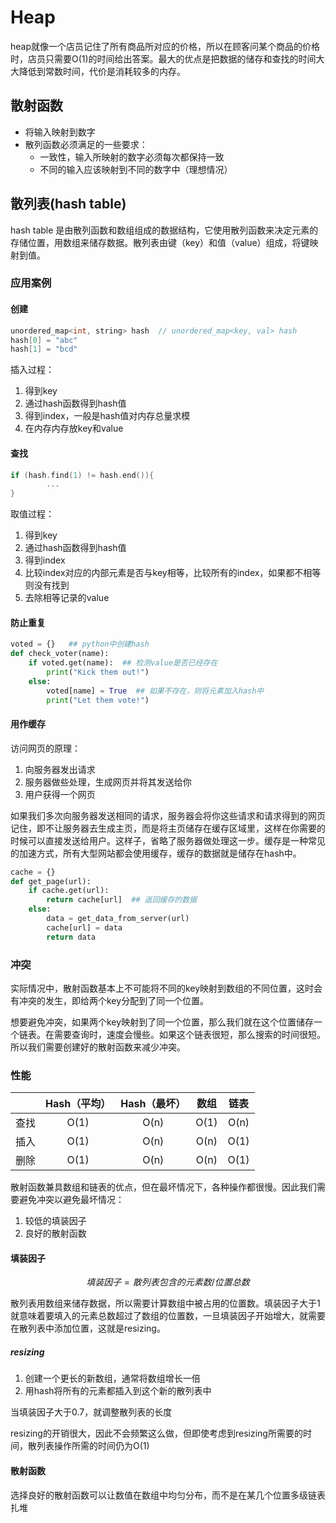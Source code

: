 # Heap

heap就像一个店员记住了所有商品所对应的价格，所以在顾客问某个商品的价格时，店员只需要O(1)的时间给出答案。最大的优点是把数据的储存和查找的时间大大降低到常数时间，代价是消耗较多的内存。

## 散射函数

* 将输入映射到数字
* 散列函数必须满足的一些要求：
  * 一致性，输入所映射的数字必须每次都保持一致
  * 不同的输入应该映射到不同的数字中（理想情况）

## 散列表(hash table)

hash table 是由散列函数和数组组成的数据结构，它使用散列函数来决定元素的存储位置，用数组来储存数据。散列表由键（key）和值（value）组成，将键映射到值。

### 应用案例

#### 创建

```c++
unordered_map<int, string> hash  // unordered_map<key, val> hash
hash[0] = "abc"
hash[1] = "bcd"
```

插入过程：

1. 得到key
2. 通过hash函数得到hash值
3. 得到index，一般是hash值对内存总量求模
4. 在内存内存放key和value

#### 查找

```c++
if (hash.find(1) != hash.end()){
		...
}
```

取值过程：

1. 得到key
2. 通过hash函数得到hash值
3. 得到index
4. 比较index对应的内部元素是否与key相等，比较所有的index，如果都不相等则没有找到
5. 去除相等记录的value

#### 防止重复

``` python
voted = {}   ## python中创建hash
def check_voter(name):
    if voted.get(name):  ## 检测value是否已经存在
        print("Kick them out!")
    else:
        voted[name] = True  ## 如果不存在，则将元素加入hash中
        print("Let them vote!")
```

#### 用作缓存

访问网页的原理：

1. 向服务器发出请求
2. 服务器做些处理，生成网页并将其发送给你
3. 用户获得一个网页

如果我们多次向服务器发送相同的请求，服务器会将你这些请求和请求得到的网页记住，即不让服务器去生成主页，而是将主页储存在缓存区域里，这样在你需要的时候可以直接发送给用户。这样子，省略了服务器做处理这一步。缓存是一种常见的加速方式，所有大型网站都会使用缓存，缓存的数据就是储存在hash中。

``` python
cache = {}
def get_page(url):
    if cache.get(url):
        return cache[url]  ## 返回缓存的数据
    else:
        data = get_data_from_server(url)
        cache[url] = data
        return data
```

### 冲突

实际情况中，散射函数基本上不可能将不同的key映射到数组的不同位置，这时会有冲突的发生，即给两个key分配到了同一个位置。

想要避免冲突，如果两个key映射到了同一个位置，那么我们就在这个位置储存一个链表。在需要查询时，速度会慢些。如果这个链表很短，那么搜索的时间很短。所以我们需要创建好的散射函数来减少冲突。

### 性能

|      | Hash（平均） | Hash（最坏） | 数组 | 链表 |
| :--: | :----------: | :----------: | :--: | :--: |
| 查找 |     O(1)     |     O(n)     | O(1) | O(n) |
| 插入 |     O(1)     |     O(n)     | O(n) | O(1) |
| 删除 |     O(1)     |     O(n)     | O(n) | O(1) |

散射函数兼具数组和链表的优点，但在最坏情况下，各种操作都很慢。因此我们需要避免冲突以避免最坏情况：

1. 较低的填装因子
2. 良好的散射函数

#### 填装因子

$$
填装因子 = 散列表包含的元素数/位置总数
$$

散列表用数组来储存数据，所以需要计算数组中被占用的位置数。填装因子大于1就意味着要填入的元素总数超过了数组的位置数，一旦填装因子开始增大，就需要在散列表中添加位置，这就是resizing。

##### resizing

1. 创建一个更长的新数组，通常将数组增长一倍
2. 用hash将所有的元素都插入到这个新的散列表中

当填装因子大于0.7，就调整散列表的长度

resizing的开销很大，因此不会频繁这么做，但即使考虑到resizing所需要的时间，散列表操作所需的时间仍为O(1)

#### 散射函数

选择良好的散射函数可以让数值在数组中均匀分布，而不是在某几个位置多级链表扎堆